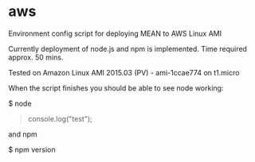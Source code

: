 # aws
Environment config script for deploying MEAN to AWS Linux AMI

Currently deployment of node.js and npm is implemented. Time required approx. 50 mins.

Tested on Amazon Linux AMI 2015.03 (PV) - ami-1ccae774 on t1.micro

When the script finishes you should be able to see node working:

$ node
> console.log("test");

and npm

$ npm version